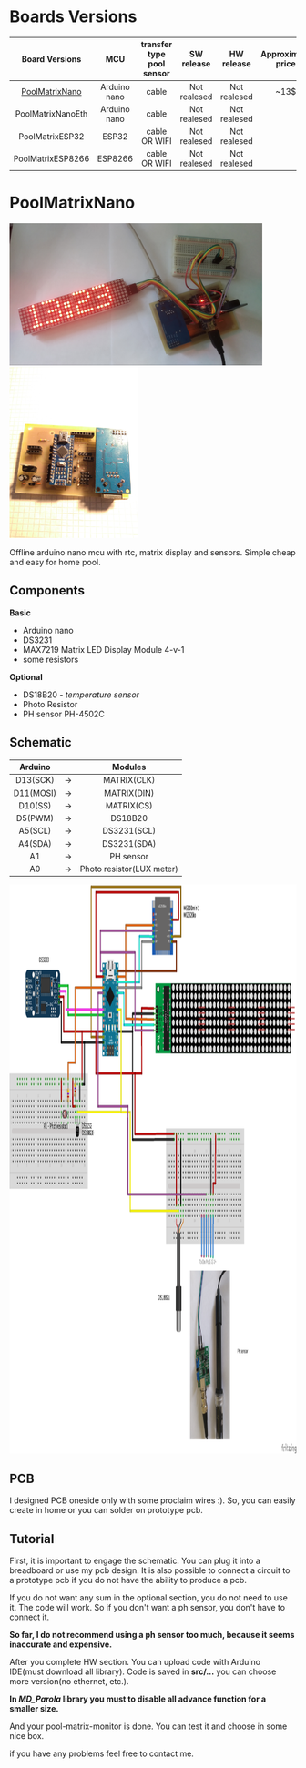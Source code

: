 # Boards Versions
|  Board Versions  | MCU | transfer type pool sensor | SW release | HW release |  Approximate price  |
| :--------: |:---:| :-----------------------: | :--------: | :--------: | :-----------------: |
|[PoolMatrixNano](#poolmatrixnano)  | Arduino nano | cable | Not realesed | Not realesed | ~13$ |
| PoolMatrixNanoEth | Arduino nano | cable | Not realesed | Not realesed |  |
| PoolMatrixESP32 | ESP32 | cable OR WIFI | Not realesed | Not realesed |  |
| PoolMatrixESP8266 | ESP8266 | cable OR WIFI | Not realesed | Not realesed | |

# PoolMatrixNano
<img src="image/PoolmatrixPrototype.jpg" height="250" /> <img src="image/board_prototype.jpg" height="300" />

Offline arduino nano mcu with rtc, matrix display and sensors. Simple cheap and easy for home pool.

## Components
**Basic**
  * Arduino nano
  * DS3231
  * MAX7219 Matrix LED Display Module 4-v-1
  * some resistors
  
**Optional**
  * DS18B20 *- temperature sensor*
  * Photo Resistor
  * PH sensor PH-4502C 
    
## Schematic
|  Arduino  |   |  Modules  |
| :-------: |---|  :------: |
| D13(SCK) | -> |  MATRIX(CLK) |
| D11(MOSI) | -> |  MATRIX(DIN) |
| D10(SS) | -> | MATRIX(CS) |
| D5(PWM) | -> | DS18B20 |
| A5(SCL) | -> | DS3231(SCL) |
| A4(SDA) | -> | DS3231(SDA) |
| A1 | -> | PH sensor |
| A0 | -> | Photo resistor(LUX meter) |

<img src="image/pool-scheme.png" height="1000" />

## PCB
I designed PCB oneside only with some proclaim wires :). So, you can easily create in home or you can solder on prototype pcb.

## Tutorial
First, it is important to engage the schematic. You can plug it into a breadboard or use my pcb design. It is also possible to connect a circuit to a prototype pcb if you do not have the ability to produce a pcb.

If you do not want any sum in the optional section, you do not need to use it. The code will work. So if you don't want a ph sensor, you don't have to connect it. 

**So far, I do not recommend using a ph sensor too much, because it seems inaccurate and expensive.**

After you complete HW section. You can upload code with Arduino IDE(must download all library). Code is saved in **src/...** you can choose more version(no ethernet, etc.).

**In *MD_Parola* library you must to disable all advance function for a smaller size.**

And your pool-matrix-monitor is done. You can test it and choose in some nice box.

if you have any problems feel free to contact me.
